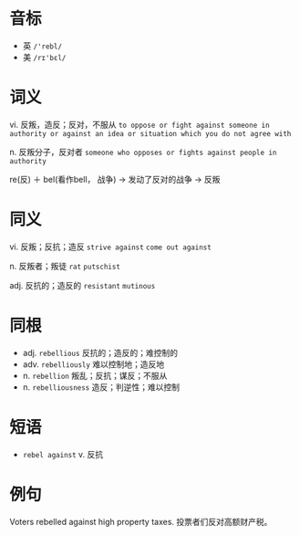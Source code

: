 # 音标

- 英 `/'rebl/`
- 美 `/rɪ'bɛl/`

# 词义

vi. 反叛，造反；反对，不服从
`to oppose or fight against someone in authority or against an idea or situation which you do not agree with`

n. 反叛分子，反对者
`someone who opposes or fights against people in authority`



re(反) ＋ bel(看作bell， 战争) → 发动了反对的战争 → 反叛

# 同义

vi. 反叛；反抗；造反
`strive against` `come out against`

n. 反叛者；叛徒
`rat` `putschist`

adj. 反抗的；造反的
`resistant` `mutinous`

# 同根

- adj. `rebellious` 反抗的；造反的；难控制的
- adv. `rebelliously` 难以控制地；造反地
- n. `rebellion` 叛乱；反抗；谋反；不服从
- n. `rebelliousness` 造反；判逆性；难以控制

# 短语

- `rebel against` v. 反抗

# 例句

Voters rebelled against high property taxes.
投票者们反对高额财产税。


